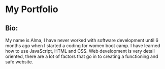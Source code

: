 # My Portfolio
## Bio: 
My name is Alma, I have never worked with software development until 6 months ago when I started a coding for women boot camp. I have learned how to use JavaScript, HTML and CSS. Web development is very detail oriented, there are a lot of factors that go in to creating a functioning and safe website. 
